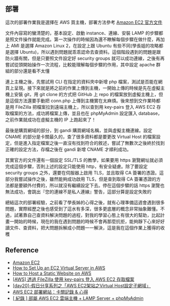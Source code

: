 ## 部署
這次的部署作業我是選擇在 AWS 買主機，部署方法參考 [Amazon EC2 官方文件](https://docs.aws.amazon.com/zh_tw/AWSEC2/latest/UserGuide/concepts.html)

文件內容寫的蠻清楚的，基本設定、啟動 instance、連線、安裝 LAMP 的步驟都是照文件操作就能完成。第一次操作的時候因為還不瞭解每個步驟在做什麼，再加上 AMI 是選擇 Amazon Linux 2，在設定上跟 Ubuntu 有些不同(學長姐的攻略都是選擇 Ubuntu)，所以遇到問題就乖乖認命去查資料。這個階段遇到的問題是跟防火牆有關，但是只要照文件設定好 security groups 就可以成功連線，之後有再嘗試從頭開始操作一次流程，比較能理解每個步驟的作用，其中設定 apache 群組的部分還是看不太懂

連上主機之後，先嘗試用 CLI 在指定的資料夾中新增 php 檔案，測試是否能在網頁上呈現。接下來就是將之前的作業上傳到主機，一開始上傳的時候是先在虛擬主機上安裝 git，用 git clone 的方式把 GitHub 上 repo 的檔案放到虛擬主機上，但是這個方法還要手動把 conn.php 上傳到主機實在太麻煩。後來想到交作業時都是用 FileZilla 把檔案拉到遠端主機上，所以查到用 key-pairs 登入 AWS EC2 存取檔案的方法，成功將檔案上傳，並且也在 phpMyAdmin 設定匯入 database，之前作業就成功在虛擬主機的 IP 上跑起來了！

最後是購買網域的部分，到 gandi 購買網域名稱，並與虛擬主機連線。設定 CNAME 的部分是卡關最久的，查了很多資料都是要更改 Virtual Host 的檔案設定，但是進入指定檔案之後一直沒有找到符合的敘述，嘗試了無數次之後終於找到正確的設定方法，存檔之後在 gandi 新增 CNAME 才順利成功。

其實官方的文件還有一個設定 SSL/TLS 的教學，如果要用 https 瀏覽網址就必須完成這個步驟，否則上述的設定只能使用 http，有安全疑慮。除了要設定 security groups 之外，還要在伺服器上啟用 TLS，並且取得 CA 簽署的憑證。這部分我嘗試操作之後，雖然能夠成功啟用 TLS，但是查到取得 CA 簽署憑證的方法都是要額外付費的，所以就沒有繼續設定下去。停在這個步驟的話 https 瀏覽也無法成功，會跳出『您的連線不是私人連線』警告，這部分算是設定失敗的

總結這次的部署經驗，之前看了學長姊的心得之後，就有心理準備這週會遇到很多問題，實際經歷之後也感受到了這水有多深，很多更底層的概念非常抽象難懂。不過，試著靠自己查資料解決問題的過程，對我的學習心態上有很大的幫助，比起計畫一開始的時候，現在的我在遇到問題的時候不會再那麼抗拒，能夠靜下心來好好讀文件、查資料，把大問題拆解成小問題一一解決，這是我在這個作業上獲得的收穫

## Reference
* [Amazon EC2](https://docs.aws.amazon.com/zh_tw/AWSEC2/latest/UserGuide/concepts.html)
* [How to Set Up an EC2 Virtual Server in AWS](https://www.taniarascia.com/getting-started-with-aws-setting-up-a-virtual-server/)
* [How to Host a Static Website on AWS ](https://medium.com/coder-life/how-to-build-a-website-by-using-aws-e3a5befac4de)
* [[AWS] 透過 FileZilla 使用 key-pairs 登入 AWS EC2 存取檔案](http://www.jysblog.com/coding/web/aws-%E9%80%8F%E9%81%8E-filezilla-%E4%BD%BF%E7%94%A8-key-pairs-%E7%99%BB%E5%85%A5-aws-ec2-%E5%AD%98%E5%8F%96%E6%AA%94%E6%A1%88/)
* [[day20]-假日分享系列之「AWS EC2架站之Virtual Host設定子網域」](https://ithelp.ithome.com.tw/articles/10207988)
* [AWS EC2 部署網站：卡關記錄 & 心得](https://nicolakacha.coderbridge.io/2020/09/16/launch-website/)
* [[ 紀錄 ] 部屬 AWS EC2 雲端主機 + LAMP Server + phpMyAdmin](https://mtr04-note.coderbridge.io/2020/09/15/-%E7%B4%80%E9%8C%84-%08-%E9%83%A8%E5%B1%AC-aws-ec2-%E9%9B%B2%E7%AB%AF%E4%B8%BB%E6%A9%9F-/)